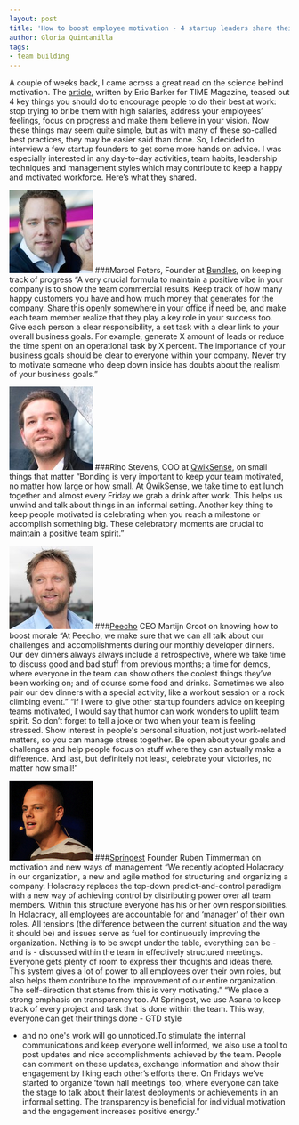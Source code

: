 ```yaml
---
layout: post
title: 'How to boost employee motivation - 4 startup leaders share their tips'
author: Gloria Quintanilla
tags:
- team building
---
```


A couple of weeks back, I came across a great read on the science behind motivation. The [article](http://time.com/53748/how-to-motivate-people-4-steps-backed-by-science/), written
by Eric Barker for TIME Magazine, teased out 4 key things you should do to encourage people to do 
their best at work: stop trying to bribe them with high salaries, address your employees’ feelings, focus 
on progress and make them believe in your vision. Now these things may seem quite simple, but as with 
many of these so-called best practices, they may be easier said than done. So, I decided to interview a 
few startup founders to get some more hands on advice. I was especially interested in any day-to-day 
activities, team habits, leadership techniques and management styles which may contribute to keep a 
happy and motivated workforce. Here’s what they shared.

![Marcel Peters of Bundles](/assets/images/founders/marcel_peters_bundles.jpg)
###Marcel Peters, Founder at [Bundles](http://www.wasbundles.nl), on keeping track of progress
“A very crucial formula to maintain a positive vibe in your company is to show the team commercial
results. Keep track of how many happy customers you have and how much money that generates for the 
company. Share this openly somewhere in your office if need be, and make each team member realize 
that they play a key role in your success too. Give each person a clear responsibility, a set task with a 
clear link to your overall business goals. For example, generate X amount of leads or reduce the time 
spent on an operational task by X percent. The importance of your business goals should be clear to 
everyone within your company. Never try to motivate someone who deep down inside has doubts about 
the realism of your business goals.”

![Rino Stevens of QwikSense](/assets/images/founders/rino_qwiksense.jpg)
###Rino Stevens, COO at [QwikSense](http://www.qwiksense.com/), on small things that matter
“Bonding is very important to keep your team motivated, no matter how large or how small. At
QwikSense, we take time to eat lunch together and almost every Friday we grab a drink after work. This 
helps us unwind and talk about things in an informal setting. Another key thing to keep people motivated 
is celebrating when you reach a milestone or accomplish something big. These celebratory moments are 
crucial to maintain a positive team spirit.”

![Martijn Groot of Peecho](/assets/images/founders/martijn_peecho.jpg)
###[Peecho](http://www.peecho.com/) CEO Martijn Groot on knowing how to boost morale
“At Peecho, we make sure that we can all talk about our challenges and accomplishments during our
monthly developer dinners. Our dev dinners always always include a retrospective, where we take time 
to discuss good and bad stuff from previous months; a time for demos, where everyone in the team can 
show others the coolest things they’ve been working on; and of course some food and drinks. Sometimes 
we also pair our dev dinners with a special activity, like a workout session or a rock climbing event.” 
“If I were to give other startup founders advice on keeping teams motivated, I would say that humor 
can work wonders to uplift team spirit. So don’t forget to tell a joke or two when your team is feeling 
stressed. Show interest in people's personal situation, not just work-related matters, so you can manage 
stress together. Be open about your goals and challenges and help people focus on stuff where they 
can actually make a difference. And last, but definitely not least, celebrate your victories, no matter how 
small!”

![Ruben Timmerman of Springest](/assets/images/founders/RubenTimmermanSpringest.jpg)
###[Springest](http://www.springest.nl/) Founder Ruben Timmerman on motivation and new ways of management
“We recently adopted Holacracy in our organization, a new and agile method for structuring and
organizing a company. Holacracy replaces the top-down predict-and-control paradigm with a new way of 
achieving 
control by distributing power over all team members. Within this structure everyone has his or her own 
responsibilities. In Holacracy, all employees are accountable for and ‘manager’ of their own roles. All 
tensions (the difference between the current situation and the way it should be) and issues serve as fuel 
for continuously improving the organization. Nothing is to be swept under the table, everything can be -
and is - discussed within the team in effectively structured meetings. Everyone gets plenty of room to 
express their thoughts and ideas there. This system gives a lot of power to all employees over their own 
roles, but also helps them contribute to the improvement of our entire organization. The self-direction that 
stems from this is very motivating.”
“We place a strong emphasis on transparency too. At Springest, we use Asana to keep track of every 
project and task that is done within the team. This way, everyone can get their things done - GTD style 
- and no one's work will go unnoticed.To stimulate the internal communications and keep everyone well 
informed, we also use a tool to post updates and nice accomplishments achieved by the team. People 
can comment on these updates, exchange information and show their engagement by liking each other’s 
efforts there. On Fridays we’ve started to organize ‘town hall meetings’ too, where everyone can take the 
stage to talk about their latest deployments or achievements in an informal setting. The transparency is 
beneficial for individual motivation and the engagement increases positive energy.”